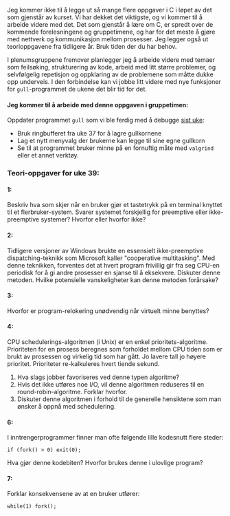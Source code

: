 
Jeg kommer ikke til å legge ut så mange flere oppgaver i C i løpet av det som gjenstår av kurset. Vi har dekket det viktigste, og vi kommer til å arbeide videre med det. Det som gjenstår å lære om C, er spredt over de kommende forelesningene og gruppetimene, og har for det meste å gjøre med nettverk og kommunikasjon mellom prosesser. Jeg legger også ut teorioppgavene fra tidligere år. Bruk tiden der du har behov.

I plenumsgruppene fremover planlegger jeg å arbeide videre med temaer som feilsøking, strukturering av kode, arbeid med litt større problemer, og selvfølgelig repetisjon og oppklaring av de problemene som måtte dukke opp underveis. I den forbindelse kan vi jobbe litt videre med nye funksjoner for `gull`-programmet de ukene det blir tid for det.


#### Jeg kommer til å arbeide med denne oppgaven i gruppetimen:

Oppdater programmet `gull` som vi ble ferdig med å debugge [sist uke](.):

- Bruk ringbufferet fra uke 37 for å lagre gullkornene
- Lag et nytt menyvalg der brukerne kan legge til sine egne gullkorn
- Se til at programmet bruker minne på en fornuftig måte med `valgrind` eller et annet verktøy.



### Teori-oppgaver for uke 39:

#### 1:

Beskriv hva som skjer når en bruker gjør et tastetrykk på en terminal knyttet til et flerbruker-system. Svarer systemet forskjellig for preemptive eller ikke-preemptive systemer? Hvorfor eller hvorfor ikke?


#### 2:

Tidligere versjoner av Windows brukte en essensielt ikke-preemptive dispatching-teknikk som Microsoft kaller "cooperative multitasking".  Med denne teknikken, forventes det at hvert program frivillig gir fra seg CPU-en periodisk for å gi andre prosesser en sjanse til å eksekvere. Diskuter denne metoden. Hvilke potensielle vanskeligheter kan denne metoden forårsake?


#### 3:

Hvorfor er program-relokering unødvendig når virtuelt minne benyttes?
 

#### 4:

CPU schedulerings-algoritmen (i Unix) er en enkel prioritets-algoritme.  Prioriteten for en prosess beregnes som forholdet mellom CPU tiden som er brukt av prosessen og virkelig tid som har gått. Jo lavere tall jo høyere prioritet. Prioriteter re-kalkuleres hvert tiende sekund.

1. Hva slags jobber favoriseres ved denne typen algoritme?
2. Hvis det ikke utføres noe I/O, vil denne algoritmen reduseres til
   en round-robin-algoritme. Forklar hvorfor.
3. Diskuter denne algoritmen i forhold til de generelle hensiktene som
   man ønsker å oppnå med schedulering.


#### 6:

I inntrengerprogrammer finner man ofte følgende lille kodesnutt flere
steder:

    if (fork() > 0) exit(0);

Hva gjør denne kodebiten? Hvorfor brukes denne i ulovlige program?


#### 7:

Forklar konsekvensene av at en bruker utfører:

    while(1) fork();

